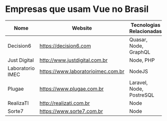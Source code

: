 # Empresas que usam Vue no Brasil

Nome | Website | Tecnologias Relacionadas | Em qual projeto?
------------ | ------- | ------------ | ------------
Decision6 | https://decision6.com | Quasar, Node, GraphQL
Just Digital | http://www.justdigital.com.br | Node, PHP
Laboratorio IMEC | https://www.laboratorioimec.com.br | NodeJS
Plugae | https://www.plugae.com.br | Laravel, Node, PostreSQL
RealizaTI | http://realizati.com.br | Node
Sorte7 | https://www.sorte7.com.br | Node | [Chatbot](https://bruno222.github.io/bot-cargillprev/#/)
